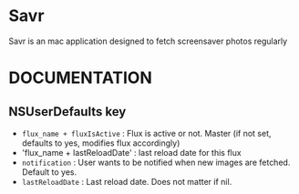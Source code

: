 Savr
====

Savr is an mac application designed to fetch screensaver photos regularly

DOCUMENTATION
=============

NSUserDefaults key
------------------

* `flux_name + fluxIsActive` : Flux is active or not. Master (if not set, defaults to yes, modifies flux accordingly)
* 'flux_name + lastReloadDate' : last reload date for this flux
* `notification` : User wants to be notified when new images are fetched. Default to yes.
* `lastReloadDate` : Last reload date. Does not matter if nil. 
